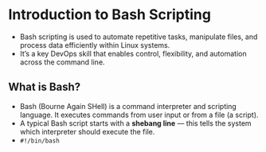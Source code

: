 #  Introduction to Bash Scripting
- Bash scripting is used to automate repetitive tasks, manipulate files, and process data efficiently within Linux systems.  
- It’s a key DevOps skill that enables control, flexibility, and automation across the command line.

##  What is Bash?
- Bash (Bourne Again SHell) is a command interpreter and scripting language. It executes commands from user input or from a file (a script).
- A typical Bash script starts with a **shebang line** — this tells the system which interpreter should execute the file.
- `#!/bin/bash`

